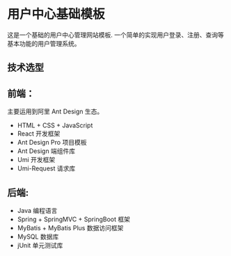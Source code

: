 # 用户中心基础模板
这是一个基础的用户中心管理网站模板.
一个简单的实现用户登录、注册、查询等基本功能的用户管理系统。
## 技术选型

## 前端：
主要运用到阿里 Ant Design 生态。
 + HTML + CSS + JavaScript
 + React 开发框架
 + Ant Design Pro 项目模板
 + Ant Design 端组件库
 + Umi 开发框架
 + Umi-Request 请求库

 ## 后端:

 + Java 编程语言
 + Spring + SpringMVC + SpringBoot 框架
 + MyBatis + MyBatis Plus 数据访问框架
 + MySQL 数据库
 + jUnit 单元测试库
 
 
